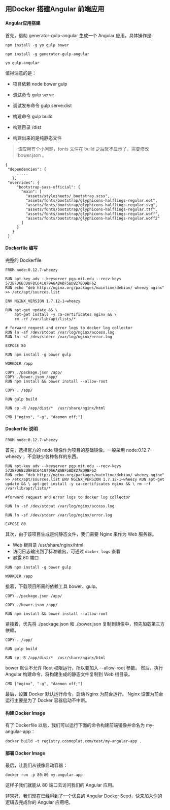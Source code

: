 ## 用Docker 搭建Angular 前端应用

#### Angular应用搭建

首先，借助 generator-gulp-angular 生成一个 Angular 应用。具体操作是:

`npm install -g yo gulp bower`

`npm install -g generator-gulp-angular`

`yo gulp-angular`

值得注意的是：

+ 项目依赖 node bower gulp

+ 调试命令 gulp serve

+ 调试发布命令 gulp serve:dist

+ 构建命令 gulp build

+ 构建目录 /dist

+ 构建出来的是纯静态文件

> 该应用有个小问题，fonts 文件在 build 之后就不显示了，需要修改 bower.json 。

    {
     "dependencies": {
         .....
       },
     "overrides": {
         "bootstrap-sass-official": {
           "main": [
             "assets/stylesheets/_bootstrap.scss",
             "assets/fonts/bootstrap/glyphicons-halflings-regular.eot",
             "assets/fonts/bootstrap/glyphicons-halflings-regular.svg",
             "assets/fonts/bootstrap/glyphicons-halflings-regular.ttf",
             "assets/fonts/bootstrap/glyphicons-halflings-regular.woff",
             "assets/fonts/bootstrap/glyphicons-halflings-regular.woff2"
           ]
         }
       }
     }

#### Dockerfile 编写
完整的 Dockerfile
```
FROM node:0.12.7-wheezy

RUN apt-key adv --keyserver pgp.mit.edu --recv-keys 573BFD6B3D8FBC641079A6ABABF5BD827BD9BF62
RUN echo "deb http://nginx.org/packages/mainline/debian/ wheezy nginx" >> /etc/apt/sources.list

ENV NGINX_VERSION 1.7.12-1~wheezy

RUN apt-get update && \
    apt-get install -y ca-certificates nginx && \
    rm -rf /var/lib/apt/lists/*

# forward request and error logs to docker log collector
RUN ln -sf /dev/stdout /var/log/nginx/access.log
RUN ln -sf /dev/stderr /var/log/nginx/error.log

EXPOSE 80

RUN npm install -g bower gulp

WORKDIR /app

COPY ./package.json /app/
COPY ./bower.json /app/
RUN npm install && bower install --allow-root

COPY . /app/

RUN gulp build 

RUN cp -R /app/dist/*  /usr/share/nginx/html

CMD ["nginx", "-g", "daemon off;"] 
```

#### Dockerfile 说明
```
FROM node:0.12.7-wheezy
```
首先，选择官方的 node 镜像作为项目的基础镜像。一般采用 node:0.12.7-wheezy ，不会缺少各种各样的东西。       
```
RUN apt-key adv --keyserver pgp.mit.edu --recv-keys 573BFD6B3D8FBC641079A6ABABF5BD827BD9BF62
RUN echo "deb http://nginx.org/packages/mainline/debian/ wheezy nginx" >> /etc/apt/sources.list ENV NGINX_VERSION 1.7.12-1~wheezy RUN apt-get update && \ apt-get install -y ca-certificates nginx && \ rm -rf /var/lib/apt/lists/*

#forward request and error logs to docker log collector

RUN ln -sf /dev/stdout /var/log/nginx/access.log

RUN ln -sf /dev/stderr /var/log/nginx/error.log

EXPOSE 80 
```
其次，由于该项目生成是纯静态文件，我们需要 Nginx 来作为 Web 服务器。          

* Web 根目录 /usr/share/nginx/html 
* 访问日志输出到了标准输出，可通过 `docker logs` 查看
* 暴露 80 端口       


```
RUN npm install -g bower gulp

WORKDIR /app 
```
接着，下载项目所需的依赖工具 bower、gulp。     
```
COPY ./package.json /app/

COPY ./bower.json /app/

RUN npm install && bower install --allow-root 
```
紧接着，优先将 ./package.json  和 ./bower.json  复制到镜像中，预先加载第三方依赖。          

```
COPY . /app/

RUN gulp build 

RUN cp -R /app/dist/*  /usr/share/nginx/html 
```

bower 默认不允许 Root 权限运行，所以要加入 --allow-root  参数。
然后，执行 Angular 构建命令，将构建生成的静态文件复制到 Web 根目录。


```
CMD ["nginx", "-g", "daemon off;"] 
```
最后，设置 Docker 默认运行命令，启动 Nginx 为前台运行。
Nginx 设置为前台运行主要是为了 Docker 容器启动不中断。

#### 构建 Docker Image
有了 Dockerfile 以后，我们可以运行下面的命令构建前端镜像并命名为 my-angular-app：

```
docker build -t registry.cosmoplat.com/test/my-angular-app . 
```

#### 部署 Docker Image
最后，让我们从镜像启动容器：
```
docker run -p 80:80 my-angular-app
```

这样子我们就能从 80 端口去访问我们的 Angular 应用。     


非常好，我们现在已经得到了一个优良的 Angular Docker Seed，快来加入你的逻辑去完成你的 Angular 应用吧。
